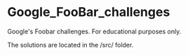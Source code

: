 # Google_FooBar_challenges
Google's Foobar challenges. For educational purposes only.

The solutions are located in the /src/ folder. 

